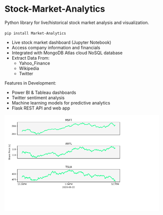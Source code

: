 # Stock-Market-Analytics
Python library for live/historical stock market analysis and visualization. <br><br>
`pip install Market-Analytics`
- Live stock market dashboard (Jupyter Notebook)
- Access company information and financials
- Integrated with MongoDB Atlas cloud NoSQL database
- Extract Data From:
    * Yahoo_Finance
    * Wikipedia 
    * Twitter

Features in Development:
- Power BI & Tableau dashboards
- Twitter sentiment analysis
- Machine learning models for predictive analytics
- Flask REST API and web app

![alt text](https://github.com/wesleyLaurence/Stock-Market-Analytics/blob/master/data/stock-prices.png?raw=true)
